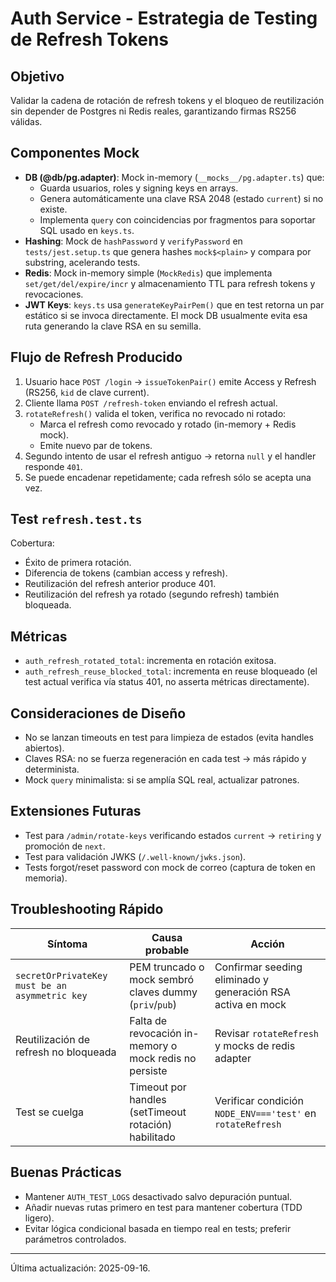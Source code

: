 # Auth Service - Estrategia de Testing de Refresh Tokens

## Objetivo
Validar la cadena de rotación de refresh tokens y el bloqueo de reutilización sin depender de Postgres ni Redis reales, garantizando firmas RS256 válidas.

## Componentes Mock
- **DB (@db/pg.adapter)**: Mock in-memory (`__mocks__/pg.adapter.ts`) que:
  - Guarda usuarios, roles y signing keys en arrays.
  - Genera automáticamente una clave RSA 2048 (estado `current`) si no existe.
  - Implementa `query` con coincidencias por fragmentos para soportar SQL usado en `keys.ts`.
- **Hashing**: Mock de `hashPassword` y `verifyPassword` en `tests/jest.setup.ts` que genera hashes `mock$<plain>` y compara por substring, acelerando tests.
- **Redis**: Mock in-memory simple (`MockRedis`) que implementa `set/get/del/expire/incr` y almacenamiento TTL para refresh tokens y revocaciones.
- **JWT Keys**: `keys.ts` usa `generateKeyPairPem()` que en test retorna un par estático si se invoca directamente. El mock DB usualmente evita esa ruta generando la clave RSA en su semilla.

## Flujo de Refresh Producido
1. Usuario hace `POST /login` -> `issueTokenPair()` emite Access y Refresh (RS256, `kid` de clave current).
2. Cliente llama `POST /refresh-token` enviando el refresh actual.
3. `rotateRefresh()` valida el token, verifica no revocado ni rotado:
   - Marca el refresh como revocado y rotado (in-memory + Redis mock).
   - Emite nuevo par de tokens.
4. Segundo intento de usar el refresh antiguo -> retorna `null` y el handler responde `401`.
5. Se puede encadenar repetidamente; cada refresh sólo se acepta una vez.

## Test `refresh.test.ts`
Cobertura:
- Éxito de primera rotación.
- Diferencia de tokens (cambian access y refresh).
- Reutilización del refresh anterior produce 401.
- Reutilización del refresh ya rotado (segundo refresh) también bloqueada.

## Métricas
- `auth_refresh_rotated_total`: incrementa en rotación exitosa.
- `auth_refresh_reuse_blocked_total`: incrementa en reuse bloqueado (el test actual verifica vía status 401, no asserta métricas directamente).

## Consideraciones de Diseño
- No se lanzan timeouts en test para limpieza de estados (evita handles abiertos).
- Claves RSA: no se fuerza regeneración en cada test -> más rápido y determinista.
- Mock `query` minimalista: si se amplía SQL real, actualizar patrones.

## Extensiones Futuras
- Test para `/admin/rotate-keys` verificando estados `current` -> `retiring` y promoción de `next`.
- Test para validación JWKS (`/.well-known/jwks.json`).
- Tests forgot/reset password con mock de correo (captura de token en memoria).

## Troubleshooting Rápido
| Síntoma | Causa probable | Acción |
|--------|----------------|--------|
| `secretOrPrivateKey must be an asymmetric key` | PEM truncado o mock sembró claves dummy (`priv`/`pub`) | Confirmar seeding eliminado y generación RSA activa en mock |
| Reutilización de refresh no bloqueada | Falta de revocación in-memory o mock redis no persiste | Revisar `rotateRefresh` y mocks de redis adapter |
| Test se cuelga | Timeout por handles (setTimeout rotación) habilitado | Verificar condición `NODE_ENV==='test'` en `rotateRefresh` |

## Buenas Prácticas
- Mantener `AUTH_TEST_LOGS` desactivado salvo depuración puntual.
- Añadir nuevas rutas primero en test para mantener cobertura (TDD ligero).
- Evitar lógica condicional basada en tiempo real en tests; preferir parámetros controlados.

---
Última actualización: 2025-09-16.

